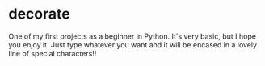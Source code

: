 # decorate
One of my first projects as a beginner in Python. 
It's very basic, but I hope you enjoy it. 
Just type whatever you want and it will be 
encased in a lovely line of special characters!!
